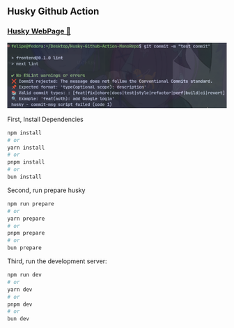 
## Husky Github Action

### [Husky WebPage 🐶](https://typicode.github.io/husky/how-to.html#project-not-in-git-root-directory)

![Example](https://github.com/arceprogramando/Husky-Github-Action-MonoRepo/blob/main/public/example.png?raw=true)

First, Install Dependencies

```bash
npm install
# or
yarn install
# or
pnpm install
# or
bun install
```

Second, run prepare husky

```bash
npm run prepare
# or
yarn prepare
# or
pnpm prepare
# or
bun prepare
```

Third, run the development server:

```bash
npm run dev
# or
yarn dev
# or
pnpm dev
# or
bun dev
```
